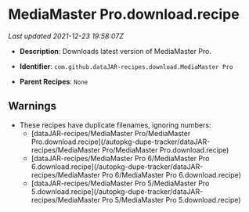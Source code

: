 # MediaMaster Pro.download.recipe

_Last updated 2021-12-23 19:58:07Z_

- **Description**: Downloads latest version of MediaMaster Pro.

- **Identifier**: `com.github.dataJAR-recipes.download.MediaMaster Pro`

- **Parent Recipes**: `None`

## Warnings

- These recipes have duplicate filenames, ignoring numbers:
    - [dataJAR-recipes/MediaMaster Pro/MediaMaster Pro.download.recipe](/autopkg-dupe-tracker/dataJAR-recipes/MediaMaster Pro/MediaMaster Pro.download.recipe)
    - [dataJAR-recipes/MediaMaster Pro 6/MediaMaster Pro 6.download.recipe](/autopkg-dupe-tracker/dataJAR-recipes/MediaMaster Pro 6/MediaMaster Pro 6.download.recipe)
    - [dataJAR-recipes/MediaMaster Pro 5/MediaMaster Pro 5.download.recipe](/autopkg-dupe-tracker/dataJAR-recipes/MediaMaster Pro 5/MediaMaster Pro 5.download.recipe)